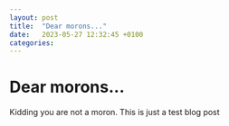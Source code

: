 ```yaml
---
layout: post
title:  "Dear morons..."
date:   2023-05-27 12:32:45 +0100
categories:
---
```



# Dear morons...
Kidding you are not a moron. This is just a test blog post
